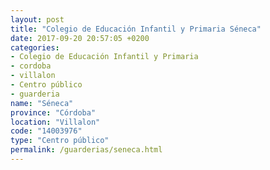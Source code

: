 ```yaml
---
layout: post
title: "Colegio de Educación Infantil y Primaria Séneca"
date: 2017-09-20 20:57:05 +0200
categories:
- Colegio de Educación Infantil y Primaria
- cordoba
- villalon
- Centro público
- guarderia
name: "Séneca"
province: "Córdoba"
location: "Villalon"
code: "14003976"
type: "Centro público"
permalink: /guarderias/seneca.html
---
```

